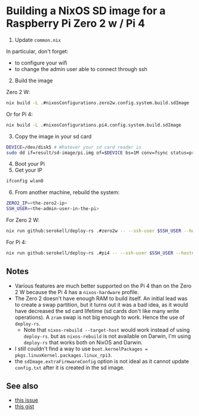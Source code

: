 # Building a NixOS SD image for a Raspberry Pi Zero 2 w / Pi 4

1. Update `common.nix`

In particular, don't forget:
- to configure your wifi
- to change the admin user able to connect through ssh

2. Build the image

Zero 2 W:

```sh
nix build -L .#nixosConfigurations.zero2w.config.system.build.sdImage
```

Or for Pi 4:

```sh
nix build -L .#nixosConfigurations.pi4.config.system.build.sdImage
```


3. Copy the image in your sd card

```sh
DEVICE=/dev/disk5 # Whatever your sd card reader is
sudo dd if=result/sd-image/pi.img of=$DEVICE bs=1M conv=fsync status=progress
```

4. Boot your Pi
5. Get your IP

```sh
ifconfig wlan0
```

6. From another machine, rebuild the system:

```sh
ZERO2_IP=<the-zero2-ip>
SSH_USER=<the-admin-user-in-the-pi>
```

For Zero 2 W:

```sh
nix run github:serokell/deploy-rs .#zero2w -- --ssh-user $SSH_USER --hostname $ZERO2_IP
```

For Pi 4:

```sh
nix run github:serokell/deploy-rs .#pi4 -- --ssh-user $SSH_USER --hostname $ZERO2_IP
```

## Notes

- Various features are much better supported on the Pi 4 than on the Zero 2 W because the Pi 4 has a `nixos-hardware` profile.
- The Zero 2 doesn't have enough RAM to build itself. An initial lead was to create a swap partition, but it turns out it was a bad idea, as it would have decreased the sd card lifetime (sd cards don't like many write operations). A `zram` swap is not big enough to work. Hence the use of `deploy-rs`.
  - Note that `nixos-rebuild --target-host` would work instead of using `deploy-rs`. but as `nixos-rebuild` is not available on Darwin, I'm using `deploy-rs` that works both on NixOS and Darwin.
- I still couldn't find a way to use `boot.kernelPackages = pkgs.linuxKernel.packages.linux_rpi3`. 
- the `sdImage.extraFirmwareConfig` option is not ideal as it cannot update `config.txt` after it is created in the sd image.

## See also
- [this issue](https://github.com/NixOS/nixpkgs/issues/216886)
- [this gist](https://gist.github.com/plmercereau/0c8e6ed376dc77617a7231af319e3d29)

